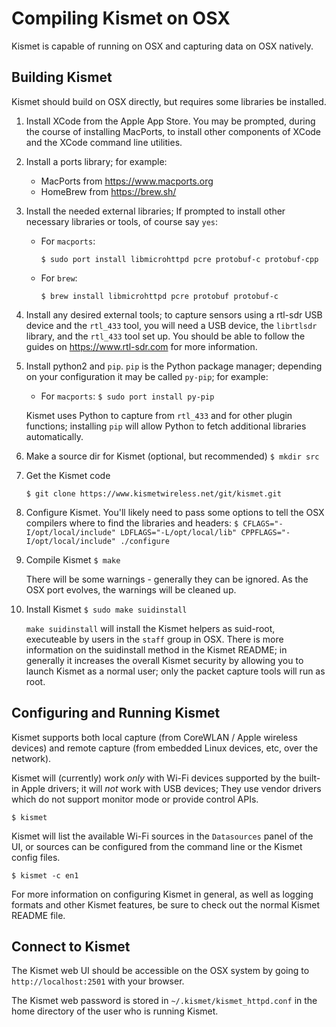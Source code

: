 # Compiling Kismet on OSX

Kismet is capable of running on OSX and capturing data on OSX natively.

## Building Kismet

Kismet should build on OSX directly, but requires some libraries be installed.

1. Install XCode from the Apple App Store.  You may be prompted, during the course of installing MacPorts, to install other components of XCode and the XCode command line utilities. 

2. Install a ports library; for example:

   * MacPorts from https://www.macports.org
   * HomeBrew from https://brew.sh/

3. Install the needed external libraries; If prompted to install other necessary libraries or tools, of course say `yes`:

   * For `macports`:

     `$ sudo port install libmicrohttpd pcre protobuf-c protobuf-cpp`

   * For `brew`:

     `$ brew install libmicrohttpd pcre protobuf protobuf-c`

4. Install any desired external tools; to capture sensors using a rtl-sdr USB device and the `rtl_433` tool, you will need a USB device, the `librtlsdr` library, and the `rtl_433` tool set up.  You should be able to follow the guides on https://www.rtl-sdr.com for more information.

5. Install python2 and `pip`.  `pip` is the Python package manager; depending on your configuration it may be called `py-pip`; for example:

   * For `macports`:
     `$ sudo port install py-pip`

   Kismet uses Python to capture from `rtl_433` and for other plugin functions; installing `pip` will allow Python to fetch additional libraries automatically.

6. Make a source dir for Kismet (optional, but recommended)
   `$ mkdir src`

5. Get the Kismet code

   `$ git clone https://www.kismetwireless.net/git/kismet.git`

6. Configure Kismet.  You'll likely need to pass some options to tell the OSX compilers where to find the libraries and headers:
   `$ CFLAGS="-I/opt/local/include" LDFLAGS="-L/opt/local/lib" CPPFLAGS="-I/opt/local/include" ./configure`

7. Compile Kismet
   `$ make`

   There will be some warnings - generally they can be ignored.  As the OSX port evolves, the warnings will be cleaned up.

8. Install Kismet
   `$ sudo make suidinstall`

   `make suidinstall` will install the Kismet helpers as suid-root, executeable by users in the `staff` group in OSX.  There is more information on the suidinstall method in the Kismet README; in generally it increases the overall Kismet security by allowing you to launch Kismet as a normal user; only the packet capture tools will run as root.

## Configuring and Running Kismet

Kismet supports both local capture (from CoreWLAN / Apple wireless devices) and remote capture (from embedded Linux devices, etc, over the network).

Kismet will (currently) work *only* with Wi-Fi devices supported by the built-in Apple drivers; it will *not* work with USB devices; They use vendor drivers which do not support monitor mode or provide control APIs.

`$ kismet`

Kismet will list the available Wi-Fi sources in the `Datasources` panel of the UI, or sources can be configured from the command line or the Kismet config files.

`$ kismet -c en1`

For more information on configuring Kismet in general, as well as logging formats and other Kismet features, be sure to check out the normal Kismet README file.

## Connect to Kismet

The Kismet web UI should be accessible on the OSX system by going to `http://localhost:2501` with your browser.

The Kismet web password is stored in `~/.kismet/kismet_httpd.conf` in the home directory of the user who is running Kismet.
